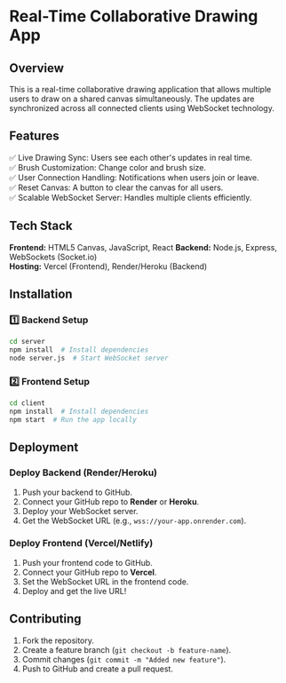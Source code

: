 # Real-Time Collaborative Drawing App

## Overview
This is a real-time collaborative drawing application that allows multiple users to draw on a shared canvas simultaneously. The updates are synchronized across all connected clients using WebSocket technology.

## Features
✅ Live Drawing Sync: Users see each other's updates in real time.  
✅ Brush Customization: Change color and brush size.  
✅ User Connection Handling: Notifications when users join or leave.  
✅ Reset Canvas: A button to clear the canvas for all users.  
✅ Scalable WebSocket Server: Handles multiple clients efficiently.

## Tech Stack
**Frontend:** HTML5 Canvas, JavaScript, React 
**Backend:** Node.js, Express, WebSockets (Socket.io)  
**Hosting:** Vercel (Frontend), Render/Heroku (Backend)  

## Installation
### **1️⃣ Backend Setup**
```sh
cd server
npm install  # Install dependencies
node server.js  # Start WebSocket server
```

### **2️⃣ Frontend Setup**
```sh
cd client
npm install  # Install dependencies
npm start  # Run the app locally
```

## Deployment
### **Deploy Backend** (Render/Heroku)
1. Push your backend to GitHub.
2. Connect your GitHub repo to **Render** or **Heroku**.
3. Deploy your WebSocket server.
4. Get the WebSocket URL (e.g., `wss://your-app.onrender.com`).

### **Deploy Frontend** (Vercel/Netlify)
1. Push your frontend code to GitHub.
2. Connect your GitHub repo to **Vercel**.
3. Set the WebSocket URL in the frontend code.
4. Deploy and get the live URL!

## Contributing
1. Fork the repository.
2. Create a feature branch (`git checkout -b feature-name`).
3. Commit changes (`git commit -m "Added new feature"`).
4. Push to GitHub and create a pull request.